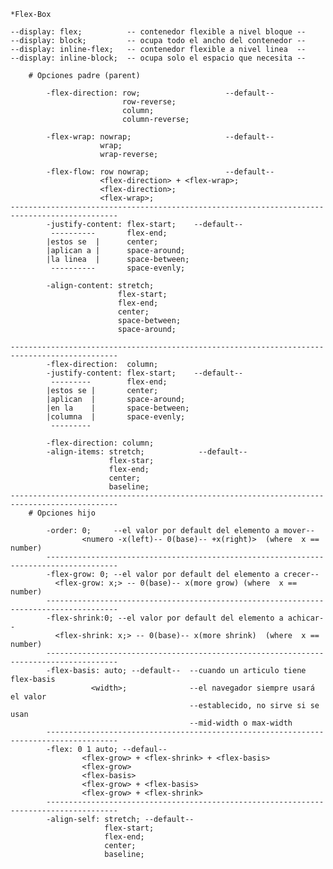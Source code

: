 
    *Flex-Box

    --display: flex;          -- contenedor flexible a nivel bloque --
    --display: block;         -- ocupa todo el ancho del contenedor --
    --display: inline-flex;   -- contenedor flexible a nivel linea  --
    --display: inline-block;  -- ocupa solo el espacio que necesita --

        # Opciones padre (parent)   

            -flex-direction: row;                   --default--
                             row-reverse;
                             column;
                             column-reverse;

            -flex-wrap: nowrap;                     --default-- 
                        wrap;
                        wrap-reverse;

            -flex-flow: row nowrap;                 --default--
                        <flex-direction> + <flex-wrap>;
                        <flex-direction>;
                        <flex-wrap>;
    ----------------------------------------------------------------------------------------------
            -justify-content: flex-start;    --default-- 
             ----------       flex-end;
            |estos se  |      center;
            |aplican a |      space-around;
            |la linea  |      space-between;
             ----------       space-evenly;

            -align-content: stretch; 
                            flex-start;
                            flex-end;
                            center;
                            space-between;
                            space-around;           

    ----------------------------------------------------------------------------------------------
            -flex-direction:  column;
            -justify-content: flex-start;    --default-- 
             ---------        flex-end;
            |estos se |       center;
            |aplican  |       space-around;  
            |en la    |       space-between;
            |columna  |       space-evenly;  
             ---------

            -flex-direction: column;
            -align-items: stretch;            --default--
                          flex-star;
                          flex-end;
                          center;
                          baseline;
    ----------------------------------------------------------------------------------------------
        # Opciones hijo

            -order: 0;     --el valor por default del elemento a mover--
                    <numero -x(left)-- 0(base)-- +x(right)>  (where  x == number)
            --------------------------------------------------------------------------------------
            -flex-grow: 0; --el valor por default del elemento a crecer--
              <flex-grow: x;> -- 0(base)-- x(more grow) (where  x == number)
            --------------------------------------------------------------------------------------
            -flex-shrink:0; --el valor por default del elemento a achicar--
              <flex-shrink: x;> -- 0(base)-- x(more shrink)  (where  x == number)
            --------------------------------------------------------------------------------------
            -flex-basis: auto; --default--  --cuando un articulo tiene flex-basis
                      <width>;              --el navegador siempre usará el valor
                                            --establecido, no sirve si se usan
                                            --mid-width o max-width
            --------------------------------------------------------------------------------------
            -flex: 0 1 auto; --defaul--                                             
                    <flex-grow> + <flex-shrink> + <flex-basis>                    
                    <flex-grow>                                                   
                    <flex-basis>                                                  
                    <flex-grow> + <flex-basis>
                    <flex-grow> + <flex-shrink>
            --------------------------------------------------------------------------------------
            -align-self: stretch; --default--
                         flex-start;
                         flex-end;
                         center;
                         baseline;